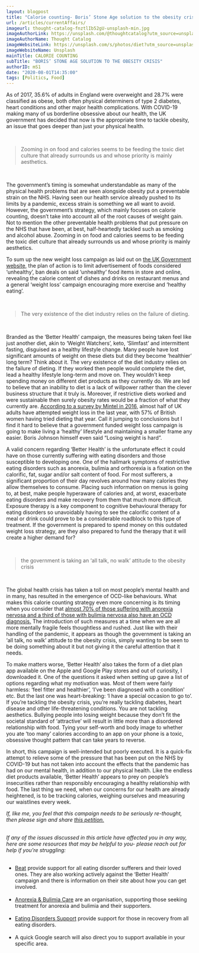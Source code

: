 ```yaml
---
layout: blogpost
title: "Calorie counting- Boris’ Stone Age solution to the obesity crisis"
url: /articles/currentAffairs/
imageurl: thought-catalog-fnztlIb52gU-unsplash-min.jpg
imageAuthorLink: https://unsplash.com/@thoughtcatalog?utm_source=unsplash&amp;utm_medium=referral&amp;utm_content=creditCopyText
imageAuthorName: Thought Catalog
imageWebsiteLink: https://unsplash.com/s/photos/diet?utm_source=unsplash&amp;utm_medium=referral&amp;utm_content=creditCopyText
imageWebsiteName: Unsplash
mainTitle: CALORIE COUNTING
subTitle: "BORIS’ STONE AGE SOLUTION TO THE OBESITY CRISIS"
authorID: mS1
date: "2020-08-01T14:35:00"
tags: [Politics, Food]
---
```

<!--- dateCreated must be of the format YYYY-MM-DDThh:mm:ss --->

As of 2017, 35.6% of adults in England were overweight and 28.7% were classified as obese, both often physical determiners of type 2 diabetes, heart conditions and other major health complications. With COVID-19 making many of us borderline obsessive about our health, the UK government has decided that now is the appropriate time to tackle obesity, an issue that goes deeper than just your physical health.

<br>
<blockquote class="blockquote text-center">
            <p class="mb-0 font-weight-bold font-italic">Zooming in on food and calories seems to be feeding the toxic diet culture that already 
                surrounds us and whose priority is mainly aesthetics.</p>
          </blockquote>
<br>

The government’s timing is somewhat understandable as many of the physical health problems that are seen alongside obesity put a preventable strain on the NHS. Having seen our health service already pushed to its limits by a pandemic, excess strain is something we all want to avoid. However, the government’s strategy, which mainly focuses on calorie counting, doesn’t take into account all of the root causes of weight gain. Not to mention the other preventable health problems that put pressure on the NHS that have been, at best, half-heartedly tackled such as smoking and alcohol abuse. Zooming in on food and calories seems to be feeding the toxic diet culture that already surrounds us and whose priority is mainly aesthetics.


To sum up the new weight loss campaign as laid out on <a href="https://www.gov.uk/government/news/new-obesity-strategy-unveiled-as-country-urged-to-lose-weight-to-beat-coronavirus-covid-19-and-protect-the-nhs" target="_blank">the UK Government website,</a> the plan of action is to limit advertisement of foods considered ‘unhealthy’, ban deals on said ‘unhealthy’ food items in store and online, revealing the calorie content of dishes and drinks on restaurant menus and a general ‘weight loss’ campaign encouraging more exercise and ‘healthy eating’.

<br>
<blockquote class="blockquote text-center">
          <p class="mb-0 font-weight-bold font-italic">The very existence of the diet industry relies on the failure of dieting.</p>
        </blockquote><br>

Branded as the ‘Better Health’ campaign, the measures being taken feel like just another diet, akin to ‘Weight Watchers’, keto, ‘Slimfast’ and intermittent fasting, disguised as a healthy lifestyle change. Many people have lost significant amounts of weight on these diets but did they become ‘healthier’ long term? Think about it. The very existence of the diet industry relies on the failure of dieting. If they worked then people would complete the diet, lead a healthy lifestyle long-term and move on. They wouldn’t keep spending money on different diet products as they currently do. We are led to believe that an inability to diet is a lack of willpower rather than the clever business structure that it truly is. Moreover, if restrictive diets worked and were sustainable then surely obesity rates would be a fraction of what they currently are. <a href="https://www.mintel.com/press-centre/food-and-drink/brits-lose-count-of-their-calories-over-a-third-of-brits-dont-know-how-many-calories-they-consume-on-a-typical-day" target="_blank">According to a survey by Mintel in 2016,</a> almost half of UK adults have attempted weight loss in the last year, with 57% of British women having tried dieting that year. Call it jumping to conclusions but I find it hard to believe that a government funded weight loss campaign is going to make living a ‘healthy’ lifestyle and maintaining a smaller frame any easier. Boris Johnson himself even said “Losing weight is hard”.

A valid concern regarding ‘Better Health’ is the unfortunate effect it could have on those currently suffering with eating disorders and those susceptible to developing one. One of the hallmark symptoms of restrictive eating disorders such as anorexia, bulimia and orthorexia is a fixation on the calorific, fat, sugar and/or salt content of food. For most sufferers, a significant proportion of their day revolves around how many calories they allow themselves to consume. Placing such information on menus is going to, at best, make people hyperaware of calories and, at worst, exacerbate eating disorders and make recovery from them that much more difficult. Exposure therapy is a key component to cognitive behavioural therapy for eating disorders so unavoidably having to see the calorific content of a meal or drink could prove to be a considerable roadblock to this type of treatment. If the government is prepared to spend money on this outdated weight loss strategy, are they also prepared to fund the therapy that it will create a higher demand for?

<br>
<blockquote class="blockquote text-center">
          <p class="mb-0 font-weight-bold font-italic">the government is taking an ‘all talk, no walk’ attitude to the obesity crisis</p>
        </blockquote><br>

The global health crisis has taken a toll on most people’s mental health and in many, has resulted in the emergence of OCD-like behaviours. What makes this calorie counting strategy even more concerning is its timing when you consider that <a href="https://www.nationaleatingdisorders.org/statistics-research-eating-disorders" target="_blank">almost 70% of those suffering with anorexia nervosa and a third of those with bulimia nervosa also have an OCD diagnosis.</a> The introduction of such measures at a time when we are all more mentally fragile feels thoughtless and rushed. Just like with their handling of the pandemic, it appears as though the government is taking an ‘all talk, no walk’ attitude to the obesity crisis, simply wanting to be seen to be doing something about it but not giving it the careful attention that it needs.

To make matters worse, ‘Better Health’ also takes the form of a diet plan app available on the Apple and Google Play stores and out of curiosity, I downloaded it. One of the questions it asked when setting up gave a list of options regarding what my motivation was. Most of them were fairly harmless: ‘feel fitter and healthier’, ‘I’ve been diagnosed with a condition’ etc. But the last one was heart-breaking: ‘I have a special occasion to go to’. If you’re tackling the obesity crisis, you’re really tackling diabetes, heart disease and other life-threatening conditions. You are not tackling aesthetics. Bullying people into losing weight because they don’t fit the societal standard of ‘attractive’ will result in little more than a disordered relationship with food. Tying your self-worth and body image to whether you ate ‘too many’ calories according to an app on your phone is a toxic, obsessive thought pattern that can take years to reverse.

In short, this campaign is well-intended but poorly executed. It is a quick-fix attempt to relieve some of the pressure that has been put on the NHS by COVID-19 but has not taken into account the effects that the pandemic has had on our mental health, in addition to our physical health. Like the endless diet products available, ‘Better Health’ appears to prey on people’s insecurities rather than responsibly encouraging a healthy relationship with food. The last thing we need, when our concerns for our health are already heightened, is to be tracking calories, weighing ourselves and measuring our waistlines every week.

<i>If, like me, you feel that this campaign needs to be seriously re-thought, then please sign and share 
              <a href="https://www.change.org/p/curbthecount-and-stop-calories-being-displayed-on-menus" target="_blank">this petition.</a></i><br><br>

<i>If any of the issues discussed in this article have affected you in any way, here are some resources that may be helpful to you- please reach out for help if you’re struggling:</i><br><br>

<ul>
                  <li><a href="https://www.beateatingdisorders.org.uk/" target="_blank">Beat</a> provide support for all eating disorder sufferers and their loved ones. They are also 
                    working actively against the ‘Better Health’ campaign and there is information on their site about how you can get involved.
                  </li><br>
                    <li><a href="https://www.anorexiabulimiacare.org.uk/" target="_blank">Anorexia & Bulimia Care</a> are an organisation, supporting those seeking treatment for anorexia
                      and bulimia and their supporters.
                    </li><br>
                    <li><a href="http://www.eatingdisorderssupport.co.uk/" target="_blank">Eating Disorders Support</a>  provide support for those in recovery from all eating disorders.
                    </li><br>
                    <li>
                      A quick Google search will also direct you to support available in your specific area.
                    </li>
                </ul>